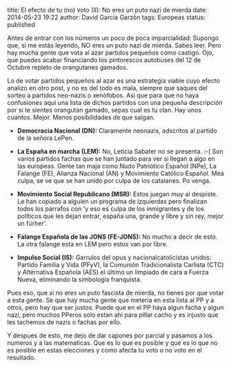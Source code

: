 title: El efecto de tu (no) voto (II): No eres un puto nazi de mierda
date: 2014-05-23 19:22
author: David García Garzón
tags: Europeas
status: published

Antes de entrar con los números un poco de poca imparcialidad:
Supongo que, si me estás leyendo, NO eres un puto nazi de mierda.
Sabes leer.
Pero hay mucha gente que vota al azar partidos pequeños como castigo.
Ojo, que puedes acabar financiando los pintorescos autobuses del 12 de Octubre repleto de orangutanes gamados.

Lo de votar partidos pequeños al azar es una estrategia viable cuyo efecto analizo en otro post,
y no es del todo es mala, siempre que saques del sorteo a partidos neo-nazis o xenòfobos.
Así que para que no haya confusiones aquí una lista de dichos partidos
con una pequeña descripción por si te sientes orangutan gamado, sepas cual es tu clan.
Hay unos cuantos.
Mejor.
Menos posibilidades de que salgan.


* **Democracia Nacional (DN):**
Claramente neonazis, adscritos al partido de la señora LePen.

* **La España en marcha (LEM):**
No, Leticia Sabater no se presenta. :-(
Son varios partidos fachas que se han juntado para ver si llegan a algo en las europeas.
Gente tan maja como
Nudo Patriótico Español (NPe),
La Falange (FE),
Alianza Nacional (AN) y
Movimiento Católico Español.
Mea culpa, se ve que se han unido por culpa de los catalanes.
Po venga.

* **Movimiento Social Republicano (MSR):**
Estos juegan muy al despiste.
Le han copiado a alguien un programa de izquierdas pero finalizan todos los párrafos con
'y eso es culpa de los inmigrantes y de los políticos que les dejan entrar, españa una, grande y libre y sin rey, mejor un fürher'.

* **Falange Española de las JONS (FE-JONS):**
No mucho a decir de esto.
La otra falange esta en LEM pero estos van por libre.

* **Impulso Social (IS):**
Garrulos del opus y nacionalcatolicistas unidos:
Partido Familia y Vida (PFyV),
la Comunión Tradicionalista Carlista (CTC) y
Alternativa Española (AES)
el último un limpiado de cara a Fuerza Nueva, eliminando la simbologia franquista.

Pues eso, que si no eres un puto fascista de mierda, no tienes por que votar a esta gente.
Se que hay mucha gente que meteria en esta lista al PP y a otros, pero hay que ser justos.
Puede que en el PP haya algun facha y algun nazi, pero
muchos PPeros solo estan ahi para pillar cacho y es injusto que les tachemos de nazis o fachas por ello.

Y despues de esto, me dejo de dar capones por parcial y pasamos a los numeros y a las matematicas.
Que es lo que es posible y que es lo que no es posible en estas elecciones y como afecta tu voto o no voto en el resultado.

